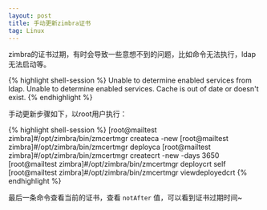 ```yaml
---
layout: post
title: 手动更新zimbra证书
tag: Linux
---
```


zimbra的证书过期，有时会导致一些意想不到的问题，比如命令无法执行，ldap无法启动等。

{% highlight shell-session %}
Unable to determine enabled services from ldap.
Unable to determine enabled services. Cache is out of date or doesn't exist.
{% endhighlight %}

手动更新步骤如下，以root用户执行：

{% highlight shell-session %}
[root@mailtest zimbra]#/opt/zimbra/bin/zmcertmgr createca -new 
[root@mailtest zimbra]#/opt/zimbra/bin/zmcertmgr deployca 
[root@mailtest zimbra]#/opt/zimbra/bin/zmcertmgr createcrt -new -days 3650
[root@mailtest zimbra]#/opt/zimbra/bin/zmcertmgr deploycrt self 
[root@mailtest zimbra]#/opt/zimbra/bin/zmcertmgr viewdeployedcrt
{% endhighlight %}

最后一条命令查看当前的证书，查看 `notAfter` 值，可以看到证书过期时间~
